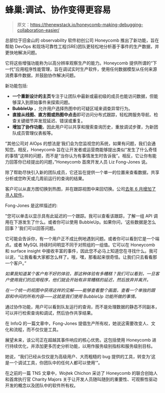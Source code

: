 # 蜂巢:调试、协作变得更容易

> 原文：<https://thenewstack.io/honeycomb-making-debugging-collaboration-easier/>

总部位于旧金山的 observability 软件初创公司 Honeycomb 推出了新功能，旨在帮助 DevOps 和现场可靠性工程(SRE)团队更轻松地分析基于事件的生产数据，并更快地解决问题。

它将这些增强功能称为以高分辨率观察生产的能力。Honeycomb 提供所谓的“下一代”应用程序性能管理，旨在调试实时生产软件，使用任何数据模型从任何来源消费事件数据，并鼓励协作解决问题。

新功能包括:

*   **一个重新设计的主页**专注于让团队中最新或最初级的成员也能访问数据，但能够深入到原始事件来探索问题。
*   **BubbleUp** ，允许用户选择热图中的可疑区域来调查异常行为。
*   **直接从线图、直方图或热图中点击**即可访问分布式跟踪，轻松跨服务导航、检查关键细节并发现延迟、错误或重复。
*   **增加了协作功能**，因此用户可以共享和搜索查询历史，重放调试步骤，为新团队成员管理仪表板等。

“其他公司对 AIOps 的想法是‘我们会为您监视您的系统，如果有问题，我们会通知您。相反，Honeycomb 旨在让开发者或运营商能够提出类似“发生了什么奇怪的事情”这样的问题，而不是“当你认为有事情发生时告诉我”。相反，它让你有能力回答你已经提出的问题，”Honeycomb 首席开发人员 Liz Fong-Jones 说。

除了帮助尽快引入新的团队成员，它还旨在提供一个单一的位置来查看数据，共享分析或您昨天或几周前运行的查询的结果。

客户可以从直方图切换到热图，并在跟踪视图中来回切换。公司[去年 6 月增加了寻人软件](/honeycomb-monitoring-now-combines-tracing-with-event-analytics/)。

Fong-Jones 是这样描述的:

"您可以单击以显示具有此延迟的一个跟踪。我可以查看该跟踪，了解一组 API 调用在下游发生了什么。或者你可以使用 BubbleUp。如果你问，‘这些数据是怎么回事？’我们可以回答问题。

它可能会告诉你，有一个用户正不成比例地遇到问题。或者你可以看到它是一个端点。或者 MySQL 持续时间明显不同于对照组的一组值。它可以在 Honeycomb 和 surface insight 中接收丰富的事件，因此您不必马上知道您在寻找什么。我可以说，“让我看看大家都怎么样了。哦，嘿，那看起来很奇怪。让我们只去看看那一个客户。”

*如果我知道某个客户有不好的体验，那这种体验有多糟糕？我们可以看到，一旦客户使用我们的应用程序，他们就会开始有非常糟糕的延迟，然后放弃并离开。*

*在一个统一的视图中获得这样的见解——能够查看整个画面，查看一个单独的跟踪和中间的所有内容——这就是我们使用 BubbleUp 功能所做的事情。*

通过协作功能，用户可以看到队友运行的查询，而不是处理数据的静态不同副本，可以并行检索查询和调试，然后协作共享结果。

在 InfoQ 的一篇文章中，Fong-Jones 提倡生产所有权，她说这需要改变人、文化和流程，而不仅仅是工具。

展望未来，该公司正在超越其事件响应的核心优势。这包括使用 Honeycomb 进行持续优化，并添加更多历史分析功能，以用作服务级别指标和服务级别目标。

她说，“我们已经从仅仅是为高级用户、大而粗糙的 bug 提供的工具，转变为‘这是一个调试工具，你团队中的任何人都可以使用’”。

在之前的一篇 TNS 文章中，Wojtek Chichon 采访了 Honeycomb 的联合创始人和首席执行官 Charity Majors 关于让开发人员随叫随到的重要性、可观察性驱动开发的概念以及团队中的软件所有权。

<svg xmlns:xlink="http://www.w3.org/1999/xlink" viewBox="0 0 68 31" version="1.1"><title>Group</title> <desc>Created with Sketch.</desc></svg>